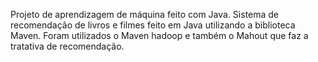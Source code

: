 Projeto de aprendizagem de máquina feito com Java.
Sistema de recomendação de livros e filmes feito em Java utilizando a biblioteca Maven. Foram utilizados o Maven hadoop e também o Mahout que faz a tratativa de recomendação.

